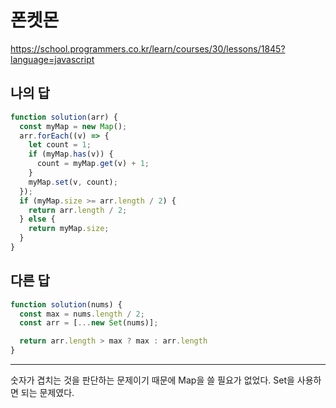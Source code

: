 # 폰켓몬

https://school.programmers.co.kr/learn/courses/30/lessons/1845?language=javascript

## 나의 답

```js
function solution(arr) {
  const myMap = new Map();
  arr.forEach((v) => {
    let count = 1;
    if (myMap.has(v)) {
      count = myMap.get(v) + 1;
    }
    myMap.set(v, count);
  });
  if (myMap.size >= arr.length / 2) {
    return arr.length / 2;
  } else {
    return myMap.size;
  }
}
```

## 다른 답

```js
function solution(nums) {
  const max = nums.length / 2;
  const arr = [...new Set(nums)];

  return arr.length > max ? max : arr.length
}
```

---

숫자가 겹치는 것을 판단하는 문제이기 때문에 Map을 쓸 필요가 없었다. Set을 사용하면 되는 문제였다.